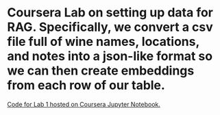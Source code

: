 

# Coursera Lab on setting up data for RAG. Specifically, we convert a csv file full of wine names, locations, and notes into a json-like format so we can then create embeddings from each row of our table. 

[Code for Lab 1 hosted on Coursera Jupyter Notebook.]([url](https://sharedghbzuoxg.labs.coursera.org/notebooks/learn-retrieval-augmented-generation/examples/1-managing-data/example.ipynb))
